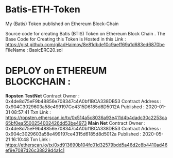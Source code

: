 # Batis-ETH-Token
My (Batis) Token published on Ethereum Block-Chain 

Source code for creating Batis (BTIS) Token on Ethereum Block Chain .
The Base Code for Creating this Token is Hosted in this Link :
https://gist.github.com/giladHaimov/8e81dbde10c9aeff69a1d683ed6870be   
FileName : BasicERC20.sol

# DEPLOY on ETHEREUM BLOCKCHAIN :
**Ropsten TestNet**
   Contract Owner : 0x4de8d75eF9b48856e708347c4A0bf1BCA338DB53
   Contract Address : 0x904C3029603a58e499197Ce4315D6185d8D5012A
   Published : 2020-01-31  08:57:41
   Txn Link : https://ropsten.etherscan.io/tx/0x514a5c8036a93e411d4b4dadc30c2253ca65bf0ea5500254002426dd53be4973
**Main Net**
   Contract Owner : 0x4de8d75eF9b48856e708347c4A0bf1BCA338DB53
   Contract Address : 0x904c3029603a58e499197ce4315d6185d8d5012a
   Published : 2020-05-21  16:10:48
   Txn Link : https://etherscan.io/tx/0xd913690b104fc01d32579bdd5a46d2c8b4410ad46ef9e7087d26c38829d4a1c1
   
